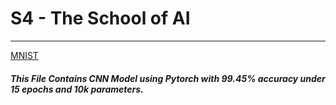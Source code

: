 # S4 - The School of AI
<hr>

[MNIST](https://github.com/jaat67/S4/blob/master/MNIST_99_45_Accuracy.ipynb)

##### This File Contains CNN Model using Pytorch with 99.45% accuracy under 15 epochs and 10k parameters.
